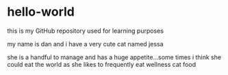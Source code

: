 # hello-world
this is my GitHub repository used for learning purposes

my name is dan and i have a very cute cat named jessa

she is a handful to manage and has a huge appetite...some times i think she could eat the world as she likes to frequently eat wellness cat food

